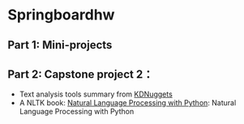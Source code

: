 # Springboardhw
## Part 1: Mini-projects


## Part 2: Capstone project 2：
- Text analysis tools summary from [KDNuggets](https://www.kdnuggets.com/software/text.html)
- A NLTK book: [Natural Language Processing with Python](https://www.nltk.org/book/): Natural Language Processing with Python

